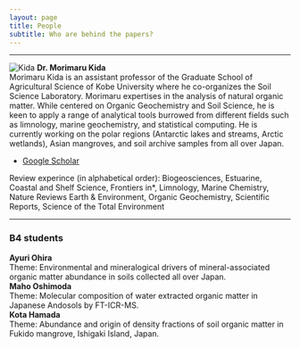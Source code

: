 ```yaml
---
layout: page
title: People
subtitle: Who are behind the papers? 
---
```

***
![Kida](/assets/img/Prof_250.png)    **Dr. Morimaru Kida**  
Morimaru Kida is an assistant professor of the Graduate School of Agricultural Science of Kobe University where he co-organizes the Soil Science Laboratory. Morimaru expertises in the analysis of natural organic matter.
While centered on Organic Geochemistry and Soil Science, he is keen to apply a range of analytical tools burrowed from different fields such as limnology, marine geochemistry, and statistical computing.
He is currently working on the polar regions (Antarctic lakes and streams, Arctic wetlands), Asian mangroves, and soil archive samples from all over Japan.  
* [Google Scholar](https://scholar.google.com/citations?user=lG3N_EgAAAAJ&hl=en)

Review experince (in alphabetical order): Biogeosciences, Estuarine, Coastal and Shelf Science, Frontiers in*, Limnology, Marine Chemistry, Nature Reviews Earth & Environment, Organic Geochemistry, Scientific Reports, Science of the Total Environment

***
### B4 students
**Ayuri Ohira**  
Theme: Environmental and mineralogical drivers of mineral-associated organic matter abundance in soils collected all over Japan.  
**Maho Oshimoda**  
Theme: Molecular composition of water extracted organic matter in Japanese Andosols by FT-ICR-MS.  
**Kota Hamada**  
Theme: Abundance and origin of density fractions of soil organic matter in Fukido mangrove, Ishigaki Island, Japan.  
